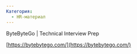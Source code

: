 ```yaml
---
Категория:
  - HR-материал
---
```

ByteByteGo | Technical Interview Prep  
  
[https://bytebytego.com/](https://bytebytego.com/)